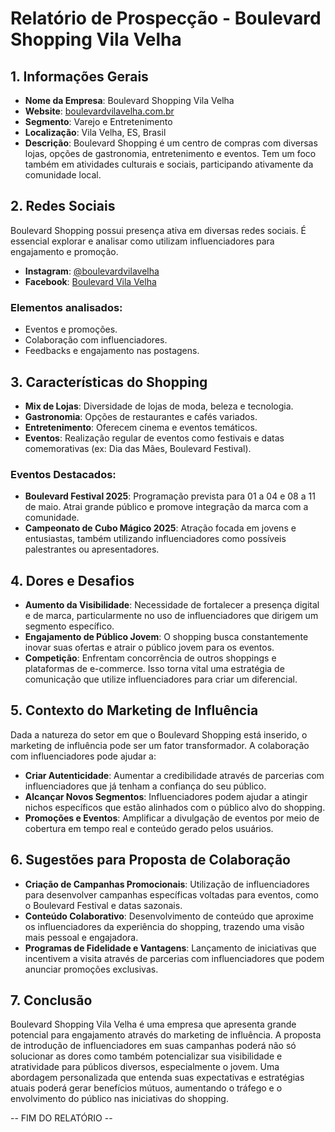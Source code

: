 # Relatório de Prospecção - Boulevard Shopping Vila Velha

## 1. Informações Gerais
- **Nome da Empresa**: Boulevard Shopping Vila Velha
- **Website**: [boulevardvilavelha.com.br](http://www.boulevardvilavelha.com.br)
- **Segmento**: Varejo e Entretenimento
- **Localização**: Vila Velha, ES, Brasil
- **Descrição**: Boulevard Shopping é um centro de compras com diversas lojas, opções de gastronomia, entretenimento e eventos. Tem um foco também em atividades culturais e sociais, participando ativamente da comunidade local.

## 2. Redes Sociais
Boulevard Shopping possui presença ativa em diversas redes sociais. É essencial explorar e analisar como utilizam influenciadores para engajamento e promoção.

- **Instagram**: [@boulevardvilavelha](link)
- **Facebook**: [Boulevard Vila Velha](link)
  
### Elementos analisados:
- Eventos e promoções.
- Colaboração com influenciadores.
- Feedbacks e engajamento nas postagens.

## 3. Características do Shopping
- **Mix de Lojas**: Diversidade de lojas de moda, beleza e tecnologia.
- **Gastronomia**: Opções de restaurantes e cafés variados.
- **Entretenimento**: Oferecem cinema e eventos temáticos.
- **Eventos**: Realização regular de eventos como festivais e datas comemorativas (ex: Dia das Mães, Boulevard Festival).

### Eventos Destacados:
- **Boulevard Festival 2025**: Programação prevista para 01 a 04 e 08 a 11 de maio. Atrai grande público e promove integração da marca com a comunidade.
- **Campeonato de Cubo Mágico 2025**: Atração focada em jovens e entusiastas, também utilizando influenciadores como possíveis palestrantes ou apresentadores.
  
## 4. Dores e Desafios
- **Aumento da Visibilidade**: Necessidade de fortalecer a presença digital e de marca, particularmente no uso de influenciadores que dirigem um segmento específico.
- **Engajamento de Público Jovem**: O shopping busca constantemente inovar suas ofertas e atrair o público jovem para os eventos.
- **Competição**: Enfrentam concorrência de outros shoppings e plataformas de e-commerce. Isso torna vital uma estratégia de comunicação que utilize influenciadores para criar um diferencial.

## 5. Contexto do Marketing de Influência
Dada a natureza do setor em que o Boulevard Shopping está inserido, o marketing de influência pode ser um fator transformador. A colaboração com influenciadores pode ajudar a:

- **Criar Autenticidade**: Aumentar a credibilidade através de parcerias com influenciadores que já tenham a confiança do seu público.
- **Alcançar Novos Segmentos**: Influenciadores podem ajudar a atingir nichos específicos que estão alinhados com o público alvo do shopping.
- **Promoções e Eventos**: Amplificar a divulgação de eventos por meio de cobertura em tempo real e conteúdo gerado pelos usuários.

## 6. Sugestões para Proposta de Colaboração
- **Criação de Campanhas Promocionais**: Utilização de influenciadores para desenvolver campanhas específicas voltadas para eventos, como o Boulevard Festival e datas sazonais.
- **Conteúdo Colaborativo**: Desenvolvimento de conteúdo que aproxime os influenciadores da experiência do shopping, trazendo uma visão mais pessoal e engajadora.
- **Programas de Fidelidade e Vantagens**: Lançamento de iniciativas que incentivem a visita através de parcerias com influenciadores que podem anunciar promoções exclusivas.

## 7. Conclusão
Boulevard Shopping Vila Velha é uma empresa que apresenta grande potencial para engajamento através do marketing de influência. A proposta de introdução de influenciadores em suas campanhas poderá não só solucionar as dores como também potencializar sua visibilidade e atratividade para públicos diversos, especialmente o jovem. Uma abordagem personalizada que entenda suas expectativas e estratégias atuais poderá gerar benefícios mútuos, aumentando o tráfego e o envolvimento do público nas iniciativas do shopping.

-- FIM DO RELATÓRIO --